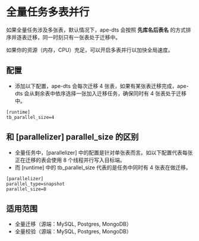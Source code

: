 # 全量任务多表并行

如果全量任务涉及多张表，默认情况下，ape-dts 会按照 **先库名后表名** 的方式排序并逐表迁移，同一时刻只有一张表处于迁移中。

如果你的资源（内存，CPU）充足，可以开启多表并行以加快全局速度。

## 配置
- 添加以下配置，ape-dts 会每次迁移 4 张表，如果有某张表迁移完成，ape-dts 会从剩余表中依序选择一张加入迁移任务，确保同时有 4 张表处于迁移中。

```
[runtime]
tb_parallel_size=4
```

## 和 [parallelizer] parallel_size 的区别
- 全量任务中，[parallelizer] 中的配置是针对单张表而言。如以下配置代表每张正在迁移的表会使用 8 个线程并行写入目标端。
- 而 [runtime] 中的 tb_parallel_size 代表的是任务中同时有 4 张表在做迁移。

```
[parallelizer]
parallel_type=snapshot
parallel_size=8
```

## 适用范围
- 全量迁移（源端：MySQL, Postgres, MongoDB）
- 全量校验（源端：MySQL, Postgres, MongoDB）